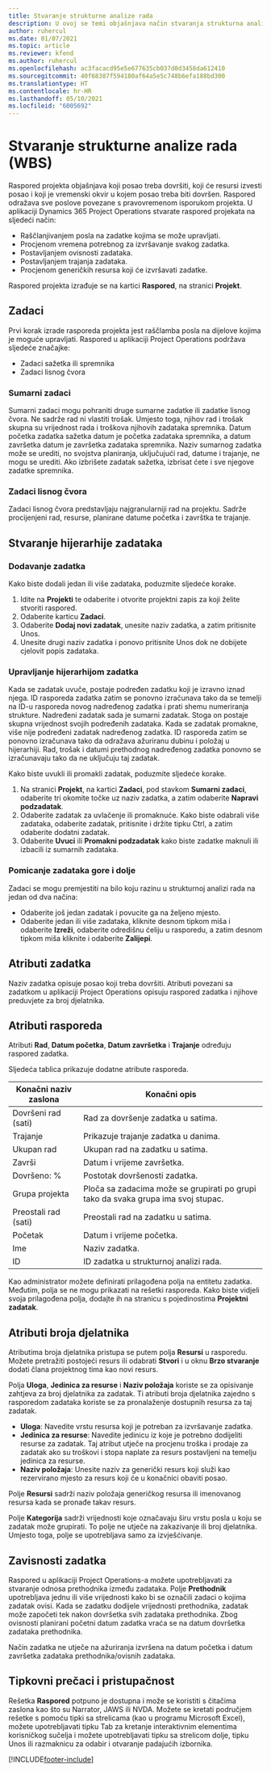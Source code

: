 ```yaml
---
title: Stvaranje strukturne analize rada
description: U ovoj se temi objašnjava način stvaranja strukturna analize rada (WBS, work breakdown structure) koja uključuje osnovne kontrole u novom sučelju za planiranje.
author: ruhercul
ms.date: 01/07/2021
ms.topic: article
ms.reviewer: kfend
ms.author: ruhercul
ms.openlocfilehash: ac3facacd95e5e677635cb037d0d3458da612410
ms.sourcegitcommit: 40f68387f594180af64a5e5c748b6efa188bd300
ms.translationtype: HT
ms.contentlocale: hr-HR
ms.lasthandoff: 05/10/2021
ms.locfileid: "6005692"
---
```

# <a name="create-a-work-breakdown-structure-wbs"></a>Stvaranje strukturne analize rada (WBS)

Raspored projekta objašnjava koji posao treba dovršiti, koji će resursi izvesti posao i koji je vremenski okvir u kojem posao treba biti dovršen. Raspored odražava sve poslove povezane s pravovremenom isporukom projekta. U aplikaciji Dynamics 365 Project Operations stvarate raspored projekata na sljedeći način:

  - Raščlanjivanjem posla na zadatke kojima se može upravljati.
  - Procjenom vremena potrebnog za izvršavanje svakog zadatka.
  - Postavljanjem ovisnosti zadataka.
  - Postavljanjem trajanja zadataka.
  - Procjenom generičkih resursa koji će izvršavati zadatke. 

Raspored projekta izrađuje se na kartici **Raspored**, na stranici **Projekt**.

## <a name="tasks"></a>Zadaci

Prvi korak izrade rasporeda projekta jest raščlamba posla na dijelove kojima je moguće upravljati. Raspored u aplikaciji Project Operations podržava sljedeće značajke:

- Zadaci sažetka ili spremnika
- Zadaci lisnog čvora

### <a name="summary-tasks"></a>Sumarni zadaci

Sumarni zadaci mogu pohraniti druge sumarne zadatke ili zadatke lisnog čvora. Ne sadrže rad ni vlastiti trošak. Umjesto toga, njihov rad i trošak skupna su vrijednost rada i troškova njihovih zadataka spremnika. Datum početka zadatka sažetka datum je početka zadataka spremnika, a datum završetka datum je završetka zadataka spremnika. Naziv sumarnog zadatka može se urediti, no svojstva planiranja, uključujući rad, datume i trajanje, ne mogu se urediti. Ako izbrišete zadatak sažetka, izbrisat ćete i sve njegove zadatke spremnika.

### <a name="leaf-node-tasks"></a>Zadaci lisnog čvora

Zadaci lisnog čvora predstavljaju najgranularniji rad na projektu. Sadrže procijenjeni rad, resurse, planirane datume početka i završtka te trajanje.

## <a name="create-a-task-hierarchy"></a>Stvaranje hijerarhije zadataka

### <a name="add-a-task"></a>Dodavanje zadatka

Kako biste dodali jedan ili više zadataka, poduzmite sljedeće korake.

1. Idite na **Projekti** te odaberite i otvorite projektni zapis za koji želite stvoriti raspored. 
2. Odaberite karticu **Zadaci**. 
3. Odaberite **Dodaj novi zadatak**, unesite naziv zadatka, a zatim pritisnite Unos.
2. Unesite drugi naziv zadatka i ponovo pritisnite Unos dok ne dobijete cjelovit popis zadataka.

### <a name="manage-hierarchy-of-a-task"></a>Upravljanje hijerarhijom zadatka

Kada se zadatak uvuče, postaje podređen zadatku koji je izravno iznad njega. ID rasporeda zadatka zatim se ponovno izračunava tako da se temelji na ID-u rasporeda novog nadređenog zadatka i prati shemu numeriranja strukture. Nadređeni zadatak sada je sumarni zadatak. Stoga on postaje skupna vrijednost svojih podređenih zadataka. Kada se zadatak promakne, više nije podređeni zadatak nadređenog zadatka. ID rasporeda zatim se ponovno izračunava tako da odražava ažuriranu dubinu i položaj u hijerarhiji. Rad, trošak i datumi prethodnog nadređenog zadatka ponovno se izračunavaju tako da ne uključuju taj zadatak.

Kako biste uvukli ili promakli zadatak, poduzmite sljedeće korake.

1. Na stranici **Projekt**, na kartici **Zadaci**, pod stavkom **Sumarni zadaci**, odaberite tri okomite točke uz naziv zadatka, a zatim odaberite **Napravi podzadatak**. 
2. Odaberite zadatak za uvlačenje ili promaknuće. Kako biste odabrali više zadataka, odaberite zadatak, pritisnite i držite tipku Ctrl, a zatim odaberite dodatni zadatak.
2. Odaberite **Uvuci** ili **Promakni podzadatak** kako biste zadatke maknuli ili izbacili iz sumarnih zadataka.

### <a name="move-tasks-up-and-down"></a>Pomicanje zadataka gore i dolje

Zadaci se mogu premjestiti na bilo koju razinu u strukturnoj analizi rada na jedan od dva načina:

- Odaberite još jedan zadatak i povucite ga na željeno mjesto.
- Odaberite jedan ili više zadataka, kliknite desnom tipkom miša i odaberite **Izreži**, odaberite odredišnu ćeliju u rasporedu, a zatim desnom tipkom miša kliknite i odaberite **Zalijepi**.

## <a name="task-attributes"></a>Atributi zadatka

Naziv zadatka opisuje posao koji treba dovršiti. Atributi povezani sa zadatkom u aplikaciji Project Operations opisuju raspored zadatka i njihove preduvjete za broj djelatnika.

## <a name="schedule-attributes"></a>Atributi rasporeda

Atributi **Rad**, **Datum početka**, **Datum završetka** i **Trajanje** određuju raspored zadatka.

Sljedeća tablica prikazuje dodatne atribute rasporeda.

| **Konačni naziv zaslona** | **Konačni opis** |
| --- | --- |
| Dovršeni rad (sati) | Rad za dovršenje zadatka u satima. |
| Trajanje | Prikazuje trajanje zadatka u danima. |
| Ukupan rad | Ukupan rad na zadatku u satima. |
| Završi | Datum i vrijeme završetka. |
| Dovršeno: % | Postotak dovršenosti zadatka. |
| Grupa projekta | Ploča sa zadacima može se grupirati po grupi tako da svaka grupa ima svoj stupac. |
| Preostali rad (sati) | Preostali rad na zadatku u satima. |
| Početak | Datum i vrijeme početka. |
| Ime | Naziv zadatka. |
| ID | ID zadatka u strukturnoj analizi rada. |

Kao administrator možete definirati prilagođena polja na entitetu zadatka. Međutim, polja se ne mogu prikazati na rešetki rasporeda. Kako biste vidjeli svoja prilagođena polja, dodajte ih na stranicu s pojedinostima **Projektni zadatak**.

## <a name="staffing-attributes"></a>Atributi broja djelatnika

Atributima broja djelatnika pristupa se putem polja **Resursi** u rasporedu. Možete pretražiti postojeći resurs ili odabrati **Stvori** i u oknu **Brzo stvaranje** dodati člana projektnog tima kao novi resurs.

Polja **Uloga**, **Jedinica za resurse** i **Naziv položaja** koriste se za opisivanje zahtjeva za broj djelatnika za zadatak. Ti atributi broja djelatnika zajedno s rasporedom zadataka koriste se za pronalaženje dostupnih resursa za taj zadatak.

   - **Uloga**: Navedite vrstu resursa koji je potreban za izvršavanje zadatka.
   - **Jedinica za resurse**: Navedite jedinicu iz koje je potrebno dodijeliti resurse za zadatak. Taj atribut utječe na procjenu troška i prodaje za zadatak ako su troškovi i stopa naplate za resurs postavljeni na temelju jedinica za resurse.
   - **Naziv položaja**: Unesite naziv za generički resurs koji služi kao rezervirano mjesto za resurs koji će u konačnici obaviti posao.

Polje **Resursi** sadrži naziv položaja generičkog resursa ili imenovanog resursa kada se pronađe takav resurs.

Polje **Kategorija** sadrži vrijednosti koje označavaju širu vrstu posla u koju se zadatak može grupirati. To polje ne utječe na zakazivanje ili broj djelatnika. Umjesto toga, polje se upotrebljava samo za izvješćivanje.

## <a name="task-dependencies"></a>Zavisnosti zadatka

Raspored u aplikaciji Project Operations-a možete upotrebljavati za stvaranje odnosa prethodnika između zadataka. Polje **Prethodnik** upotrebljava jednu ili više vrijednosti kako bi se označili zadaci o kojima zadatak ovisi. Kada se zadatku dodijele vrijednosti prethodnika, zadatak može započeti tek nakon dovršetka svih zadataka prethodnika. Zbog ovisnosti planirani početni datum zadatka vraća se na datum dovršetka zadataka prethodnika.

Način zadatka ne utječe na ažuriranja izvršena na datum početka i datum završetka zadataka prethodnika/ovisnih zadataka.

## <a name="accessibility-and-keyboard-shortcuts"></a>Tipkovni prečaci i pristupačnost

Rešetka **Raspored** potpuno je dostupna i može se koristiti s čitačima zaslona kao što su Narrator, JAWS ili NVDA. Možete se kretati područjem rešetke s pomoću tipki sa strelicama (kao u programu Microsoft Excel), možete upotrebljavati tipku Tab za kretanje interaktivnim elementima korisničkog sučelja i možete upotrebljavati tipku sa strelicom dolje, tipku Unos ili razmaknicu za odabir i otvaranje padajućih izbornika.


[!INCLUDE[footer-include](../includes/footer-banner.md)]